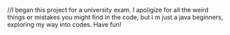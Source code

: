 //I began this project for a university exam. I apoligize for all the weird things or mistakes you might find in the code, but i m just a java beginners, exploring my way into codes. Have fun!
